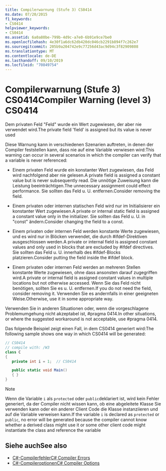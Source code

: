 ```yaml
---
title: Compilerwarnung (Stufe 3) CS0414
ms.date: 07/20/2015
f1_keywords:
- CS0414
helpviewer_keywords:
- CS0414
ms.assetid: 6a0a80be-799b-4d9c-a7e0-6b91e9ce7be0
ms.openlocfilehash: 4e30f1a6dc62db420dc046cb2291b894f7c262e7
ms.sourcegitcommit: 205b9a204742e9c77256d43ac9d94c3f82909808
ms.translationtype: MT
ms.contentlocale: de-DE
ms.lasthandoff: 09/10/2019
ms.locfileid: "70849754"
---
```

# <a name="compiler-warning-level-3-cs0414"></a><span data-ttu-id="5a9d6-102">Compilerwarnung (Stufe 3) CS0414</span><span class="sxs-lookup"><span data-stu-id="5a9d6-102">Compiler Warning (level 3) CS0414</span></span>

<span data-ttu-id="5a9d6-103">Dem privaten Feld "Feld" wurde ein Wert zugewiesen, der aber nie verwendet wird.</span><span class="sxs-lookup"><span data-stu-id="5a9d6-103">The private field 'field' is assigned but its value is never used</span></span>

<span data-ttu-id="5a9d6-104">Diese Warnung kann in verschiedenen Szenarien auftreten, in denen der Compiler feststellen kann, dass nie auf eine Variable verwiesen wird:</span><span class="sxs-lookup"><span data-stu-id="5a9d6-104">This warning can occur in several scenarios in which the compiler can verify that a variable is never referenced:</span></span>

- <span data-ttu-id="5a9d6-105">Einem privaten Feld wurde ein konstanter Wert zugewiesen, das Feld wird nachfolgend aber nie gelesen.</span><span class="sxs-lookup"><span data-stu-id="5a9d6-105">A private field is assigned a constant value but is never subsequently read.</span></span> <span data-ttu-id="5a9d6-106">Die unnötige Zuweisung kann die Leistung beeinträchtigen.</span><span class="sxs-lookup"><span data-stu-id="5a9d6-106">The unnecessary assignment could effect performance.</span></span> <span data-ttu-id="5a9d6-107">Sie sollten das Feld u. U. entfernen.</span><span class="sxs-lookup"><span data-stu-id="5a9d6-107">Consider removing the field.</span></span>

- <span data-ttu-id="5a9d6-108">Einem privaten oder internen statischen Feld wird nur im Initialisierer ein konstanter Wert zugewiesen.</span><span class="sxs-lookup"><span data-stu-id="5a9d6-108">A private or internal static field is assigned a constant value only in the initializer.</span></span> <span data-ttu-id="5a9d6-109">Sie sollten das Feld u. U. in "const" ändern.</span><span class="sxs-lookup"><span data-stu-id="5a9d6-109">Consider changing the field to a const.</span></span>

- <span data-ttu-id="5a9d6-110">Einem privaten oder internen Feld werden konstante Werte zugewiesen, und es wird nur in Blöcken verwendet, die durch #ifdef-Direktiven ausgeschlossen werden.</span><span class="sxs-lookup"><span data-stu-id="5a9d6-110">A private or internal field is assigned constant values and only used in blocks that are excluded by #ifdef directives.</span></span> <span data-ttu-id="5a9d6-111">Sie sollten das Feld u. U. innerhalb des #ifdef-Blocks platzieren.</span><span class="sxs-lookup"><span data-stu-id="5a9d6-111">Consider putting the field inside the #ifdef block.</span></span>

- <span data-ttu-id="5a9d6-112">Einem privaten oder internen Feld werden an mehreren Stellen konstante Werte zugewiesen, ohne dass ansonsten darauf zugegriffen wird.</span><span class="sxs-lookup"><span data-stu-id="5a9d6-112">A private or internal field is assigned constant values in multiple locations but not otherwise accessed.</span></span> <span data-ttu-id="5a9d6-113">Wenn Sie das Feld nicht benötigen, sollten Sie es u. U. entfernen.</span><span class="sxs-lookup"><span data-stu-id="5a9d6-113">If you do not need the field, consider removing it.</span></span> <span data-ttu-id="5a9d6-114">Verwenden Sie es andernfalls in einer geeigneten Weise.</span><span class="sxs-lookup"><span data-stu-id="5a9d6-114">Otherwise, use it in some appropriate way.</span></span>

<span data-ttu-id="5a9d6-115">Verwenden Sie in anderen Situationen oder, wenn die vorgeschlagene Problemumgehung nicht akzeptabel ist, #pragma 0414.</span><span class="sxs-lookup"><span data-stu-id="5a9d6-115">In other situations, or where the suggested workaround is not acceptable, use #pragma 0414.</span></span>

<span data-ttu-id="5a9d6-116">Das folgende Beispiel zeigt einen Fall, in dem CS0414 generiert wird:</span><span class="sxs-lookup"><span data-stu-id="5a9d6-116">The following sample shows one way in which CS0414 will be generated:</span></span>

```csharp
// CS0414
// compile with: /W3
class C
{
   private int i = 1;  // CS0414

   public static void Main()
   { }
}
```

> [!NOTE]
> <span data-ttu-id="5a9d6-117">Wenn die Variable `i` als `protected` oder `public`deklariert ist, wird kein Fehler generiert, da der Compiler nicht wissen kann, ob eine abgeleitete Klasse Sie verwenden kann oder ein anderer Client Code die Klasse instanziieren und auf die Variable verweisen kann.</span><span class="sxs-lookup"><span data-stu-id="5a9d6-117">If the variable `i` is declared as `protected` or `public`, no error will be generated because the compiler cannot know whether a derived class might use it or some other client code might instantiate the class and reference the variable</span></span>

## <a name="see-also"></a><span data-ttu-id="5a9d6-118">Siehe auch</span><span class="sxs-lookup"><span data-stu-id="5a9d6-118">See also</span></span>

- [<span data-ttu-id="5a9d6-119">C#-Compilerfehler</span><span class="sxs-lookup"><span data-stu-id="5a9d6-119">C# Compiler Errors</span></span>](../language-reference/compiler-messages/index.md)
- [<span data-ttu-id="5a9d6-120">C#-Compileroptionen</span><span class="sxs-lookup"><span data-stu-id="5a9d6-120">C# Compiler Options</span></span>](../language-reference/compiler-options/index.md)
